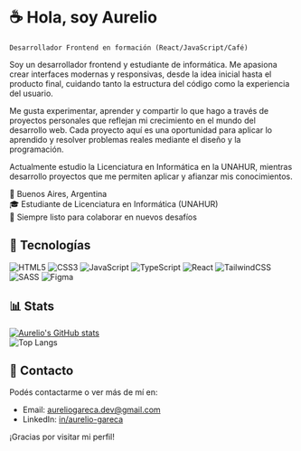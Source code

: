 # ☕️ Hola, soy Aurelio
`Desarrollador Frontend en formación (React/JavaScript/Café)`

Soy un desarrollador frontend y estudiante de informática. Me apasiona crear interfaces modernas y responsivas, desde la idea inicial hasta el producto final, cuidando tanto la estructura del código como la experiencia del usuario.

Me gusta experimentar, aprender y compartir lo que hago a través de proyectos personales que reflejan mi crecimiento en el mundo del desarrollo web. Cada proyecto aquí es una oportunidad para aplicar lo aprendido y resolver problemas reales mediante el diseño y la programación.

Actualmente estudio la Licenciatura en Informática en la UNAHUR, mientras desarrollo proyectos que me permiten aplicar y afianzar mis conocimientos.

📍 Buenos Aires, Argentina<br/>
🎓 Estudiante de Licenciatura en Informática (UNAHUR)<br/>
🚀 Siempre listo para colaborar en nuevos desafíos

## 👾 Tecnologías
![HTML5](https://img.shields.io/badge/html5-%23E34F26.svg?style=for-the-badge&logo=html5&logoColor=white)
![CSS3](https://img.shields.io/badge/css3-%231572B6.svg?style=for-the-badge&logo=css3&logoColor=white)
![JavaScript](https://img.shields.io/badge/javascript-%23323330.svg?style=for-the-badge&logo=javascript&logoColor=%23F7DF1E)
![TypeScript](https://img.shields.io/badge/typescript-%23007ACC.svg?style=for-the-badge&logo=typescript&logoColor=white)
![React](https://img.shields.io/badge/react-%2320232a.svg?style=for-the-badge&logo=react&logoColor=%2361DAFB)
![TailwindCSS](https://img.shields.io/badge/tailwindcss-%2338B2AC.svg?style=for-the-badge&logo=tailwind-css&logoColor=white)
![SASS](https://img.shields.io/badge/SASS-hotpink.svg?style=for-the-badge&logo=SASS&logoColor=white)
![Figma](https://img.shields.io/badge/figma-%23F24E1E.svg?style=for-the-badge&logo=figma&logoColor=white)

## 📊 Stats
[![Aurelio's GitHub stats](https://github-readme-stats.vercel.app/api?username=WalterAurelio&show_icons=true&theme=tokyonight&locale=es&hide_border=true)](https://github.com/anuraghazra/github-readme-stats)<br/>
![Top Langs](https://github-readme-stats.vercel.app/api/top-langs/?username=WalterAurelio&layout=compact&theme=tokyonight&locale=es&hide_border=true)

## 📧 Contacto
Podés contactarme o ver más de mí en:
- Email: aureliogareca.dev@gmail.com
- LinkedIn: [in/aurelio-gareca](https://linkedin.com/in/aurelio-gareca)<br/>

¡Gracias por visitar mi perfil!
